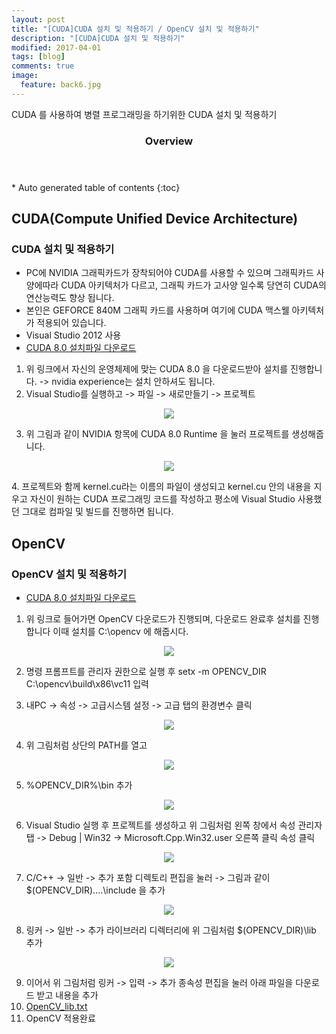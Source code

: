 ```yaml
---
layout: post
title: "[CUDA]CUDA 설치 및 적용하기 / OpenCV 설치 및 적용하기"
description: "[CUDA]CUDA 설치 및 적용하기"
modified: 2017-04-01
tags: [blog]
comments: true
image:
  feature: back6.jpg
---
```


CUDA 를 사용하여 병렬 프로그래밍을 하기위한 CUDA 설치 및 적용하기 

<section id="table-of-contents" class="toc">
  <header>
    <h3>Overview</h3>
  </header>
<div id="drawer" markdown="1">
*  Auto generated table of contents
{:toc}
</div>
</section><!-- /#table-of-contents -->

## CUDA(Compute Unified Device Architecture)

### CUDA 설치 및 적용하기

- PC에 NVIDIA 그래픽카드가 장착되어야 CUDA를 사용할 수 있으며 그래픽카드 사양에따라 CUDA 아키텍처가 다르고, 그래픽 카드가 고사양 일수록 당연히 CUDA의 연산능력도 향상 됩니다.
- 본인은 GEFORCE 840M 그래픽 카드를 사용하며 여기에 CUDA 맥스웰 아키텍처가 적용되어 있습니다.
- Visual Studio 2012 사용
- [CUDA 8.0 설치파일 다운로드](https://developer.nvidia.com/cuda-downloads)
1. 위 링크에서 자신의 운영체제에 맞는 CUDA 8.0 을 다운로드받아 설치를 진행합니다. -> nvidia experience는 설치 안하셔도 됩니다.
2. Visual Studio를 실행하고 -> 파일 -> 새로만들기 -> 프로젝트

<figure>
<p style="text-align: center;">	
	<img src="/images/cudasetup.png">
</p>
</figure>

3. 위 그림과 같이 NVIDIA 항목에 CUDA 8.0 Runtime 을 눌러 프로젝트를 생성해줍니다.

<figure>
<p style="text-align: center;">	
	<img src="/images/cudasetup2.png">
</p>
</figure>
4. 프로젝트와 함께 kernel.cu라는 이름의 파일이 생성되고 kernel.cu 안의 내용을 지우고 자신이 원하는 CUDA 프로그래밍 코드를 작성하고 평소에 Visual Studio 사용했던 그대로 컴파일 및 빌드를 진행하면 됩니다.

## OpenCV

### OpenCV 설치 및 적용하기

- [CUDA 8.0 설치파일 다운로드](https://sourceforge.net/projects/opencvlibrary/files/opencv-win/2.4.13/opencv-2.4.13.exe/download
)
1. 위 링크로 들어가면 OpenCV 다운로드가 진행되며, 다운로드 완료후 설치를 진행합니다 이때 설치를 C:\opencv 에 해줍시다.

<p style="text-align: center;">	
	<img src="/images/cudasetup9.png">
</p>
</figure>

2. 명령 프롬프트를 관리자 권한으로 실행 후 setx -m OPENCV_DIR C:\opencv\build\x86\vc11 입력

3. 내PC -> 속성 -> 고급시스템 설정 -> 고급 탭의 환경변수 클릭

<p style="text-align: center;">	
	<img src="/images/cudasetup3.png">
</p>
</figure>

4. 위 그림처럼 상단의 PATH를 열고 

<p style="text-align: center;">	
	<img src="/images/cudasetup4.png">
</p>
</figure>

5. %OPENCV_DIR%\bin 추가

<p style="text-align: center;">	
	<img src="/images/cudasetup5.png">
</p>
</figure>

6. Visual Studio 실행 후 프로젝트를 생성하고 위 그림처럼 왼쪽 창에서 속성 관리자 탭 -> Debug | Win32 -> Microsoft.Cpp.Win32.user 오른쪽 클릭 속성 클릭

<p style="text-align: center;">	
	<img src="/images/cudasetup6.png">
</p>
</figure>

7. C/C++ -> 일반 -> 추가 포함 디렉토리 편집을 눌러 -> 그림과 같이 $(OPENCV_DIR)\..\..\include 을 추가


<p style="text-align: center;">	
	<img src="/images/cudasetup8.png">
</p>
</figure>

8. 링커 -> 일반 -> 추가 라이브러리 디렉터리에 위 그림처럼 $(OPENCV_DIR)\lib 추가

<p style="text-align: center;">	
	<img src="/images/cudasetup7.png">
</p>
</figure>

9. 이어서 위 그림처럼 링커 -> 입력 -> 추가 종속성 편집을 눌러 아래 파일을 다운로드 받고 내용을 추가
10. [OpenCV_lib.txt](https://github.com/yimok/yimok.github.io/tree/master/data/OpenCV)
11. OpenCV 적용완료